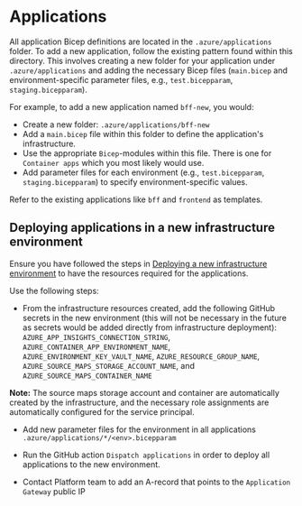 # Applications

All application Bicep definitions are located in the `.azure/applications` folder. To add a new application, follow the existing pattern found within this directory. This involves creating a new folder for your application under `.azure/applications` and adding the necessary Bicep files (`main.bicep` and environment-specific parameter files, e.g., `test.bicepparam`, `staging.bicepparam`).

For example, to add a new application named `bff-new`, you would:
- Create a new folder: `.azure/applications/bff-new`
- Add a `main.bicep` file within this folder to define the application's infrastructure.
- Use the appropriate `Bicep`-modules within this file. There is one for `Container apps` which you most likely would use.
- Add parameter files for each environment (e.g., `test.bicepparam`, `staging.bicepparam`) to specify environment-specific values.

Refer to the existing applications like `bff` and `frontend` as templates.

## Deploying applications in a new infrastructure environment

Ensure you have followed the steps in [Deploying a new infrastructure environment](./infrastructure.md) to have the resources required for the applications.

Use the following steps:

- From the infrastructure resources created, add the following GitHub secrets in the new environment (this will not be necessary in the future as secrets would be added directly from infrastructure deployment): `AZURE_APP_INSIGHTS_CONNECTION_STRING`, `AZURE_CONTAINER_APP_ENVIRONMENT_NAME`, `AZURE_ENVIRONMENT_KEY_VAULT_NAME`, `AZURE_RESOURCE_GROUP_NAME`, `AZURE_SOURCE_MAPS_STORAGE_ACCOUNT_NAME`, and `AZURE_SOURCE_MAPS_CONTAINER_NAME`

**Note:** The source maps storage account and container are automatically created by the infrastructure, and the necessary role assignments are automatically configured for the service principal.

- Add new parameter files for the environment in all applications `.azure/applications/*/<env>.bicepparam`

- Run the GitHub action `Dispatch applications` in order to deploy all applications to the new environment.

- Contact Platform team to add an A-record that points to the `Application Gateway` public IP